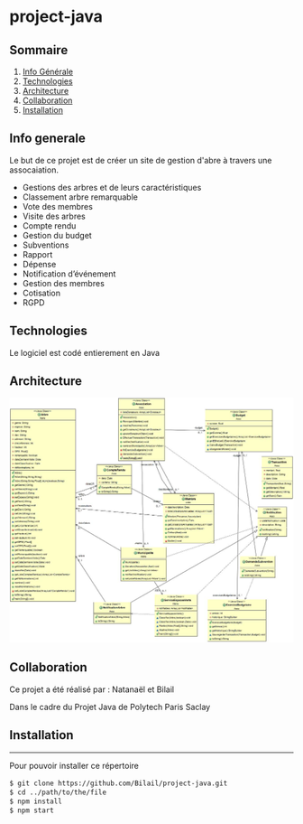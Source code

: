 # project-java

## Sommaire

1. [Info Générale](#Info-generale)
2. [Technologies](#technologies)
3. [Architecture](#Architecture)
4. [Collaboration](#Cllaboration)
5. [Installation](#Installation)

## Info generale

Le but de ce projet est de créer un site de gestion d'abre à travers une assocaiation.

*	Gestions des arbres et de leurs caractéristiques
*	Classement arbre remarquable 
*	Vote des membres 
*	Visite des arbres
*	Compte rendu
*	Gestion du budget
*	Subventions
*	Rapport
* Dépense
*	Notification d’événement 
*	Gestion des membres 
*	Cotisation
*	RGPD

## Technologies

Le logiciel est codé entierement en Java

## Architecture 

![Diagramme UML ](./UML.jpg)

## Collaboration

Ce projet a été réalisé par : Natanaël et Bilail

Dans le cadre du Projet Java de Polytech Paris Saclay 

## Installation

***
Pour pouvoir installer ce répertoire

```
$ git clone https://github.com/Bilail/project-java.git
$ cd ../path/to/the/file
$ npm install
$ npm start
```

